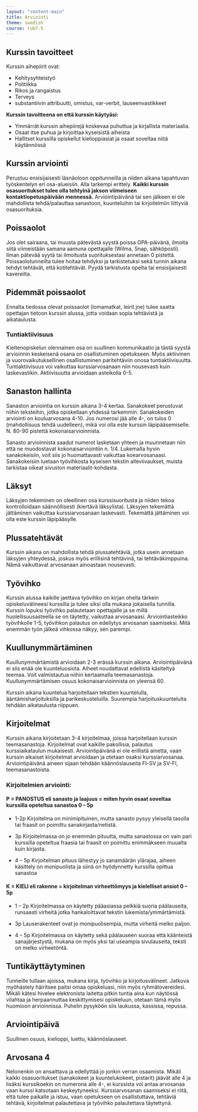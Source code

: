 ```yaml
---
layout: "content-main"
title: Arviointi
theme: swedish
course: rub7.5
---
```


## Kurssin tavoitteet

Kurssin aihepiirit ovat:

* Kehitysyhteistyö
* Politiikka
* Rikos ja rangaistus
* Terveys
* substantiivin attribuutti, omistus, var-verbit, lauseenvastikkeet

**Kurssin tavoitteena on että kurssin käytyäsi:**

* Ymmärrät kurssin aihepiirejä koskevaa puhuttua ja kirjallista materiaalia.
* Osaat itse puhua ja kirjoittaa kyseisistä aiheista
* Hallitset kurssilla opiskellut kielioppiasiat ja osaat soveltaa niitä käytännössä

## Kurssin arviointi 
Perustuu ensisijaisesti läsnäoloon oppitunneilla ja niiden aikana tapahtuvan työskentelyn eri osa-alueisiin. Alla tarkempi erittely. **Kaikki kurssin osasuoritukset tulee olla tehtyinä jakson viimeiseen kontaktiopetuspäivään mennessä.** Arviointipäivänä tai sen jälkeen ei ole mahdollista tehdä/palauttaa sanastoon, kuunteluihin tai kirjoitelmiin liittyviä osasuorituksia.

## Poissaolot
Jos olet sairaana, tai muusta pätevästä syystä poissa OPA-päivänä, ilmoita siitä viimeistään samana aamuna opettajalle (Wilma, Snap, sähköposti). Ilman pätevää syytä tai ilmoitusta suorituksestasi annetaan 0 pistettä. Poissaolotunneilta tulee hoitaa tehdyksi ja tarkistetuksi sekä tunnin aikana tehdyt tehtävät, että kotitehtävät. Pyydä tarkistusta opelta tai ensisijaisesti kavereilta.

## Pidemmät poissaolot
Ennalta tiedossa olevat poissaolot (lomamatkat, leirit jne) tulee saatta opettajan tietoon kurssin alussa, jotta voidaan sopia tehtävistä ja aikataulusta.

### Tuntiaktiivisuus
Kieltenopiskelun olennainen osa on suullinen kommunikaatio ja tästä syystä
arvioinnin keskeisenä osana on osallistuminen opetukseen.  Myös aktiivinen ja vuorovaikutuksellinen osallistuminen paritehtäviin onosa tuntiaktiivisuutta. Tuntiaktiivisuus voi vaikuttaa kurssiarvosanaan niin nousevasti kuin laskevastikin. Aktiivisuutta arvioidaan asteikolla 0-5.

## Sanaston hallinta
Sanaston arviointia on kurssin aikana 3-4 kertaa. Sanakokeet perustuvat niihin teksteihin,
jotka opiskellaan yhdessä tarkemmin. Sanakokeiden arviointi on kouluarvosana 4-10. Jos numerosi jää alle 4-, on tulos 0 (mahdollisuus tehdä uudelleen), mikä voi olla este kurssin läpipääsemiselle. N. 80-90 pistettä kokonaisarvioinnista.

Sanasto arvioinnista saadut numerot lasketaan yhteen ja muunnetaan niin että ne muodostavat
kokonaisarviointiin n. 1/4. Lukemalla hyvin sanakokeisiin, voit siis jo huomattavasti vaikuttaa koearvosanaasi. Sanakokeisiin luetaan työvihkosta kyseisen tekstin alleviivaukset, muista tarkistaa oikeat sivuston materiaalit-kohdasta.

## Läksyt
Läksyjen tekeminen on oleellinen osa kurssisuoritusta ja niiden tekoa
kontrolloidaan säännöllisesti (kiertävä läksylista). Läksyjen tekemättä jättäminen vaikuttaa kurssiarvosanaan laskevasti. Tekemättä jättäminen voi olla este kurssin läpipääsylle.

## Plussatehtävät
Kurssin aikana on mahdollista tehdä plussatehtäviä, jotka usein annetaan
läksyjen yhteydessä, joskus myös erillisinä tehtävinä, tai tehtäväkimppuina.
Nämä vaikuttavat arvosanaan ainoastaan nousevasti.

## Työvihko
Kurssin alussa kaikille jaettava työvihko on kirjan ohella tärkein opiskeluvälineesi
kurssilla ja tulee siksi olla mukana jokaisella tunnilla. Kurssin lopuksi työvihko
palautetaan opettajalle ja se millä huolellisuusasteella se on täytetty, vaikuttaa
arvosanaasi. Arviointiasteikko työvihkolle 1-5, työvihkon palautus on edellytys arvosanan saamiseksi. Mitä enemmän työn jälkeä vihkossa näkyy, sen parempi.

## Kuullunymmärtäminen
Kuullunymmärtämistä arvioidaan 2-3 erässä kurssin aikana. Arviointipäivänä ei siis enää
ole kuunteluosiota. Aiheet noudattavat edellistä käsiteltyä teemaa. Voit valmistautua niihin kertaamalla teemasanastoja. Kuullunymmärtämisen osuus kokonaisarvioinnista on yleensä 60.

Kurssin aikana kuuntelua harjoitellaan tekstien kuuntelulla, ääntämisharjoituksilla ja parikeskusteluilla. Suurempia harjoituskuunteluita tehdään aikataulusta riippuen.

## Kirjoitelmat
Kurssin aikana kirjoitetaan 3-4 kirjoitelmaa, joissa harjoitellaan kurssin teemasanastoja. Kirjoitelmat ovat kaikille pakollisia, palautus kurssiaikataulun mukaisesti. Arviointipäivänä ei ole erillistä ainetta, vaan kurssin aikaiset kirjoitelmat arvioidaan ja otetaan osaksi kurssiarvosanaa. Arviointipäivänä aineen sijaan tehdään käännöslauseita FI-SV ja SV-FI, teemasanastoista.

### Kirjoitelmien arviointi:

#### P = PANOSTUS eli sanasto ja laajuus = miten hyvin osaat soveltaa kurssilla opeteltua sanastoa 0 – 5p

* 1-2p Kirjoitelma on minimipituinen, mutta sanasto pysyy yleisellä tasolla tai fraasit on poimittu sanakirjasta/netistä.

* 3p Kirjoitelmassa on jo enemmän pituutta, mutta sanastossa on vain pari kurssilla opeteltua fraasia tai fraasit on poimittu enimmäkseen muualta kuin kirjasta.

* 4 – 5p Kirjoitelman pituus lähestyy jo sanamäärän ylärajaa, aiheen käsittely on monipuolista ja siinä on hyödynnetty kurssilla opittua sanastoa

#### K = KIELI eli rakenne = kirjoitelman virheettömyys ja kielelliset ansiot 0 – 5p

* 1 – 2p Kirjoitelmassa on käytetty pääasiassa pelkkiä suoria päälauseita, runsaasti virheitä jotka hankaloittavat tekstin lukemista/ymmärtämistä.

* 3p Lauserakenteet ovat jo monipuolisempia, mutta virheitä melko paljon.

* 4 – 5p Kirjoitelmassa on käytetty sekä päälauseen suoraa että käänteistä sanajärjestystä, mukana on myös yksi tai useampia sivulauseita, teksti on melko virheetöntä.


## Tuntikäyttäytyminen
Tunneille tullaan ajoissa, mukana kirja, työvihko ja kirjoitusvälineet. Jatkuva
myöhästely häiritsee paitsi omaa opiskeluasi, niin myös ryhmätovereidesi. Mikäli kätesi hivelee elektronista laitetta pitkin tuntia aina kun näytössä vilahtaa ja herpaannuttaa keskittymisesi opiskeluun, otetaan tämä myös huomioon arvioinnissa. Puhelin pysyköön siis laukussa, kassissa, repussa.

## Arviointipäivä
Suullinen osuus, kielioppi, luettu, käännöslauseet.

## Arvosana 4
Nelonenkin on ansaittava ja edellyttää jo jonkin verran osaamista. Mikäli kaikki
osasuoritukset (sanakokeet ja kuuntelukokeet, pistarit) jäävät alle 4 ja lisäksi
kurssikoekin on numerona alle 4-, ei kurssista voi antaa arvosanaa vaan kurssi
katsotaan keskeytyneeksi. Kurssiarvosanan saamiseksi ei riitä, että tulee paikalle
ja istuu, vaan opetukseen on osallistuttava, tehtäviä tehtävä, kirjoitelmat palautettava ja työvihko palautettava täytettynä.

